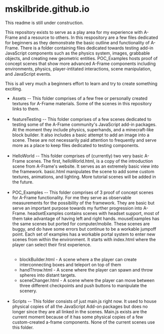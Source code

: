 # mskilbride.github.io

This readme is still under construction.

This repository exists to serve as a play area for my experience with A-Frame and a resource to others. In this respository are a few files dedicated for beginners as they demonstrate the basic outline and functionality of A-Frame. There is a folder containing files dedicated towards testing add-in JavaScript components such as the physics system, images, grabbable objects, and creating new geometric entities. POC_Examples hosts proof of concept scenes that show more advanced A-Frame components including environments, physics, player-intitated interactions, scene manipulation, and JavaScript events.

This is all very much a beginners effort to learn and try to create something exciting. 

<ul>
  <li>
Assets -- This folder comprises of a few free or personally created textures for A-Frame materials. Some of the scenes in this repository links to them.
  </li>
  <br>
  <li>
featureTesting -- This folder comprises of a few scenes dedicated to testing some of the A-Frame community's JavaScript add-in packages. At the moment they include physics, superhands, and a minecraft-like block builder. It also includes a basic attempt to add an image into a scene. These are not necessarily paid attention to frequently and serve more as a place to keep files dedicated to testing components. 
  </li>
  <br>
  <li>
HelloWorld -- This folder comprises of (currently) two very basic A-Frame scenes. The first, helloWorld.html, is a copy of the introduction scene from A-Frame's website. It serves as an extremely basic view into the framework. basic.html manipulates the scene to add some custom textures, animations, and lighting. More tutorial scenes will be added in the future. 
  </li>
  <br>
  <li>
POC_Examples -- This folder comprises of 3 proof of concept scenes for A-Frame functionality. For me they serve as observable measurements for the possibility of the framework. They are basic but serve an important purpose towards my further progression into A-Frame. headsetExamples contains scenes with headset support, most of them take advantage of having left and right hands. mouseExamples has the same scenes but ported for computer/mobile. These scenes are buggy, and do have some errors but continue to be a workable jumpoff point. Each set of examples has a workable portal system to enter new scenes from within the environment. It starts with index.html where the player can select their first experience. 
  </li>
  <br>
        <ul> 
          <li> blockBuilder.html - A scene where a the player can create interconnecting boxes and teleport on top of them               </li>
          <li> handThrow.html - A scene where the player can spawn and throw spheres into distant targets. </li>
          <li> sceneChanger.html - A scene where the player can move between three different checkpoints and push buttons to      manipulate the scenery. </li>
        </ul>
  <br>
  <li>
  Scripts -- This folder consists of just main.js right now. It used to house physical copies of all the JavaScript Add-on packages but does no longer since they are all linked in the scenes. Main.js exists are the current moment because of it has some physical copies of a few custom-created a-frame components. None of the current scenes use this folder.
  </li>
</ul>
  
  
